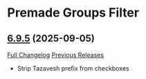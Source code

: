 # Premade Groups Filter

## [6.9.5](https://github.com/0xbs/premade-groups-filter/tree/6.9.5) (2025-09-05)
[Full Changelog](https://github.com/0xbs/premade-groups-filter/compare/6.9.4...6.9.5) [Previous Releases](https://github.com/0xbs/premade-groups-filter/releases)

- Strip Tazavesh prefix from checkboxes  
